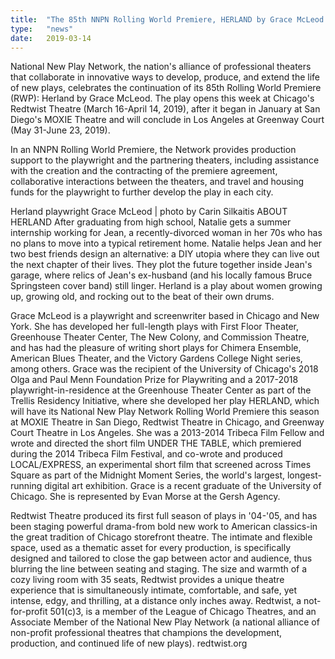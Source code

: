```yaml
---
title:  "The 85th NNPN Rolling World Premiere, HERLAND by Grace McLeod Rolls into Chicago"
type:   "news"
date:   2019-03-14
---
```


National New Play Network, the nation's alliance of professional theaters that collaborate in innovative ways to develop, produce, and extend the life of new plays, celebrates the continuation of its 85th Rolling World Premiere (RWP): Herland by Grace McLeod. The play opens this week at Chicago's Redtwist Theatre (March 16-April 14, 2019), after it began in January at San Diego's MOXIE Theatre and will conclude in Los Angeles at Greenway Court (May 31-June 23, 2019).

In an NNPN Rolling World Premiere, the Network provides production support to the playwright and the partnering theaters, including assistance with the creation and the contracting of the premiere agreement, collaborative interactions between the theaters, and travel and housing funds for the playwright to further develop the play in each city.

Herland playwright Grace McLeod | photo by Carin Silkaitis ABOUT HERLAND
After graduating from high school, Natalie gets a summer internship working for Jean, a recently-divorced woman in her 70s who has no plans to move into a typical retirement home. Natalie helps Jean and her two best friends design an alternative: a DIY utopia where they can live out the next chapter of their lives. They plot the future together inside Jean's garage, where relics of Jean's ex-husband (and his locally famous Bruce Springsteen cover band) still linger. Herland is a play about women growing up, growing old, and rocking out to the beat of their own drums.

Grace McLeod is a playwright and screenwriter based in Chicago and New York. She has developed her full-length plays with First Floor Theater, Greenhouse Theater Center, The New Colony, and Commission Theatre, and has had the pleasure of writing short plays for Chimera Ensemble, American Blues Theater, and the Victory Gardens College Night series, among others. Grace was the recipient of the University of Chicago's 2018 Olga and Paul Menn Foundation Prize for Playwriting and a 2017-2018 playwright-in-residence at the Greenhouse Theater Center as part of the Trellis Residency Initiative, where she developed her play HERLAND, which will have its National New Play Network Rolling World Premiere this season at MOXIE Theatre in San Diego, Redtwist Theatre in Chicago, and Greenway Court Theatre in Los Angeles. She was a 2013-2014 Tribeca Film Fellow and wrote and directed the short film UNDER THE TABLE, which premiered during the 2014 Tribeca Film Festival, and co-wrote and produced LOCAL/EXPRESS, an experimental short film that screened across Times Square as part of the Midnight Moment Series, the world's largest, longest-running digital art exhibition. Grace is a recent graduate of the University of Chicago. She is represented by Evan Morse at the Gersh Agency.

Redtwist Theatre produced its first full season of plays in '04-'05, and has been staging powerful drama-from bold new work to American classics-in the great tradition of Chicago storefront theatre. The intimate and flexible space, used as a thematic asset for every production, is specifically designed and tailored to close the gap between actor and audience, thus blurring the line between seating and staging. The size and warmth of a cozy living room with 35 seats, Redtwist provides a unique theatre experience that is simultaneously intimate, comfortable, and safe, yet intense, edgy, and thrilling, at a distance only inches away. Redtwist, a not-for-profit 501(c)3, is a member of the League of Chicago Theatres, and an Associate Member of the National New Play Network (a national alliance of non-profit professional theatres that champions the development, production, and continued life of new plays). redtwist.org

